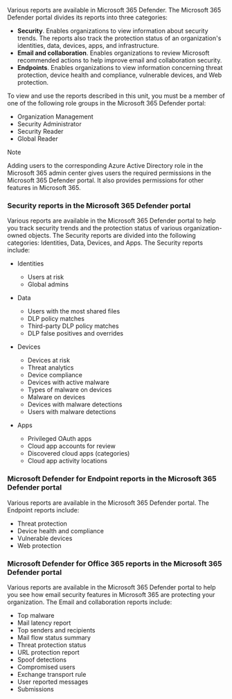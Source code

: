 Various reports are available in Microsoft 365 Defender. The Microsoft 365 Defender portal divides its reports into three categories:

 -  **Security**. Enables organizations to view information about security trends. The reports also track the protection status of an organization's identities, data, devices, apps, and infrastructure.
 -  **Email and collaboration**. Enables organizations to review Microsoft recommended actions to help improve email and collaboration security.
 -  **Endpoints**. Enables organizations to view information concerning threat protection, device health and compliance, vulnerable devices, and Web protection.

To view and use the reports described in this unit, you must be a member of one of the following role groups in the Microsoft 365 Defender portal:

 -  Organization Management
 -  Security Administrator
 -  Security Reader
 -  Global Reader

> [!NOTE]
> Adding users to the corresponding Azure Active Directory role in the Microsoft 365 admin center gives users the required permissions in the Microsoft 365 Defender portal. It also provides permissions for other features in Microsoft 365.

### Security reports in the Microsoft 365 Defender portal

Various reports are available in the Microsoft 365 Defender portal to help you track security trends and the protection status of various organization-owned objects. The Security reports are divided into the following categories: Identities, Data, Devices, and Apps. The Security reports include:

 -  Identities
    
     -  Users at risk
     -  Global admins
 -  Data
    
     -  Users with the most shared files
     -  DLP policy matches
     -  Third-party DLP policy matches
     -  DLP false positives and overrides
 -  Devices
    
     -  Devices at risk
     -  Threat analytics
     -  Device compliance
     -  Devices with active malware
     -  Types of malware on devices
     -  Malware on devices
     -  Devices with malware detections
     -  Users with malware detections
 -  Apps
    
     -  Privileged OAuth apps
     -  Cloud app accounts for review
     -  Discovered cloud apps (categories)
     -  Cloud app activity locations

### Microsoft Defender for Endpoint reports in the Microsoft 365 Defender portal

Various reports are available in the Microsoft 365 Defender portal. The Endpoint reports include:

 -  Threat protection
 -  Device health and compliance
 -  Vulnerable devices
 -  Web protection

### Microsoft Defender for Office 365 reports in the Microsoft 365 Defender portal

Various reports are available in the Microsoft 365 Defender portal to help you see how email security features in Microsoft 365 are protecting your organization. The Email and collaboration reports include:

 -  Top malware
 -  Mail latency report
 -  Top senders and recipients
 -  Mail flow status summary
 -  Threat protection status
 -  URL protection report
 -  Spoof detections
 -  Compromised users
 -  Exchange transport rule
 -  User reported messages
 -  Submissions
